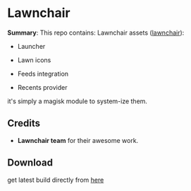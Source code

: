 # Lawnchair

**Summary**: This repo contains: Lawnchair assets ([lawnchair](https://lawnchair.app)):

- Launcher

- Lawn icons

- Feeds integration

- Recents provider

it's simply a magisk module to system-ize them. 


## Credits
- **Lawnchair team** for their awesome work.

## Download

get latest build directly from <a href="https://github.com/Psk-Ita/Lawnchair/releases/latest">here</a>
